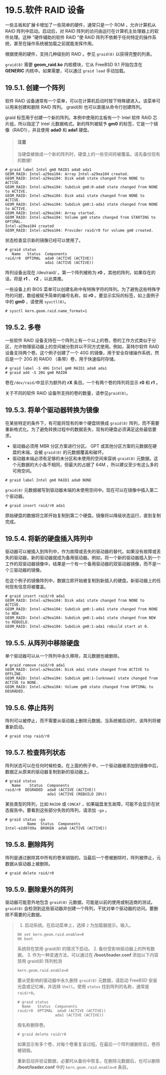 # 19.5.软件 RAID 设备

一些主板和扩展卡增加了一些简单的硬件，通常只是一个 ROM ，允许计算机从 RAID 阵列中启动。启动后，对 RAID 阵列的访问由运行在计算机主处理器上的软件处理。这种 "硬件辅助的软件 RAID "使 RAID 阵列不依赖于任何特定的操作系统，甚至在操作系统被加载之前就能发挥作用。

根据使用的硬件，支持几种级别的 RAID 。参见 `graid(8)` 以获得完整的列表。

`graid(8)` 需要 **geom\_raid.ko** 内核模块，它从 FreeBSD 9.1 开始包含在 **GENERIC** 内核中。如果需要，可以通过 `graid load` 手动加载。

## 19.5.1. 创建一个阵列

软件 RAID 设备通常有一个菜单，可以在计算机启动时按下特殊键进入。该菜单可以用来创建和删除 RAID 阵列。 graid(8) 也可以直接从命令行创建阵列。

graid 标签用于创建一个新的阵列。本例中使用的主板有一个 Intel 软件 RAID 芯片组，所以指定了 Intel 元数据格式。新的阵列被赋予 **gm0** 的标签，它是一个镜像（RAID1），并且使用 **ada0** 和 **ada1** 硬盘。

> #### 注意
>
> 当硬盘被做成一个新的阵列时，硬盘上的一些空间将被覆盖。请先备份现有的数据!

```
# graid label Intel gm0 RAID1 ada0 ada1
GEOM_RAID: Intel-a29ea104: Array Intel-a29ea104 created.
GEOM_RAID: Intel-a29ea104: Disk ada0 state changed from NONE to ACTIVE.
GEOM_RAID: Intel-a29ea104: Subdisk gm0:0-ada0 state changed from NONE to ACTIVE.
GEOM_RAID: Intel-a29ea104: Disk ada1 state changed from NONE to ACTIVE.
GEOM_RAID: Intel-a29ea104: Subdisk gm0:1-ada1 state changed from NONE to ACTIVE.
GEOM_RAID: Intel-a29ea104: Array started.
GEOM_RAID: Intel-a29ea104: Volume gm0 state changed from STARTING to OPTIMAL.
Intel-a29ea104 created
GEOM_RAID: Intel-a29ea104: Provider raid/r0 for volume gm0 created.
```

状态检查显示新的镜像已经可以使用了。

```
# graid status
   Name   Status  Components
raid/r0  OPTIMAL  ada0 (ACTIVE (ACTIVE))
                  ada1 (ACTIVE (ACTIVE))
```

阵列设备出现在 /dev/raid/ 。第一个阵列被称为 **r0** 。其他的阵列，如果存在的话，将是 **r1** 、 **r2** ，以此类推。

一些设备上的 BIOS 菜单可以创建名称中有特殊字符的阵列。为了避免这些特殊字符的问题，数组被赋予简单的编号名称，如 **r0** 。要显示实际的标签，如上面例子中的 **gm0** ，请使用 `sysctl(8)`。

```
# sysctl kern.geom.raid.name_format=1
```

## 19.5.2. 多卷

一些软件 RAID 设备支持在一个阵列上有一个以上的卷。卷的工作方式类似于分区，允许物理驱动器上的空间被分割并以不同方式使用。例如，英特尔软件 RAID 设备支持两个卷。这个例子创建了一个 40G 的镜像，用于安全存储操作系统，然后是一个 20G 的 RAID0 （条带）卷，用于快速临时存储。

```
# graid label -S 40G Intel gm0 RAID1 ada0 ada1
# graid add -S 20G gm0 RAID0
```

卷在`/dev/raid/`中显示为额外的 **rX** 条目。一个有两个卷的阵列将显示 **r0** 和 **r1** 。

关于不同的软件 RAID 设备所支持的卷的数量，请参见`graid(8)`。

## 19.5.3. 将单个驱动器转换为镜像

在某些特定的条件下，有可能将现有的单个硬盘转换成 `graid(8)` 阵列，而不需要重新格式化。为了避免转换过程中的数据丢失，现有的硬盘必须满足这些最低要求。

* 驱动器必须用 MBR 分区方案进行分区。 GPT 或其他分区方案的元数据在硬盘的末端，会被 `graid(8)` 的元数据覆盖和破坏。
* 驱动器末端必须有足够的未分区和未使用的空间来容纳 `graid(8)` 元数据。这个元数据的大小各不相同，但最大的占据了 64M ，所以建议至少有这么多的可用空间。

```
# graid label Intel gm0 RAID1 ada0 NONE
```

`graid(8)` 元数据被写到驱动器末端的未使用空间中。现在可以在镜像中插入第二个驱动器。

```
# graid insert raid/r0 ada1
```

原始硬盘的数据将立即开始复制到第二个硬盘。镜像将以降级状态运行，直到复制完成。

## 19.5.4. 将新的硬盘插入阵列中

驱动器可以被插入到阵列中，作为故障或丢失的驱动器的替代。如果没有故障或丢失的驱动器，新的驱动器就成为备用驱动器。例如，将一个新的驱动器插入到一个工作的双驱动器镜像中，结果是一个有一个备用驱动器的双驱动器镜像，而不是一个三驱动器的镜像。

在这个例子的镜像阵列中，数据立即开始被复制到新插入的硬盘。新驱动器上的任何现有信息将被覆盖。

```
# graid insert raid/r0 ada1
GEOM_RAID: Intel-a29ea104: Disk ada1 state changed from NONE to ACTIVE.
GEOM_RAID: Intel-a29ea104: Subdisk gm0:1-ada1 state changed from NONE to NEW.
GEOM_RAID: Intel-a29ea104: Subdisk gm0:1-ada1 state changed from NEW to REBUILD.
GEOM_RAID: Intel-a29ea104: Subdisk gm0:1-ada1 rebuild start at 0.
```

## 19.5.5. 从阵列中移除硬盘

单个驱动器可以从一个阵列中永久移除，其元数据也被删除。

```
# graid remove raid/r0 ada1
GEOM_RAID: Intel-a29ea104: Disk ada1 state changed from ACTIVE to OFFLINE.
GEOM_RAID: Intel-a29ea104: Subdisk gm0:1-[unknown] state changed from ACTIVE to NONE.
GEOM_RAID: Intel-a29ea104: Volume gm0 state changed from OPTIMAL to DEGRADED.
```

## 19.5.6. 停止阵列

阵列可以被停止，而不需要从驱动器上删除元数据。当系统被启动时，该阵列将被重新启动。

```
# graid stop raid/r0
```

## 19.5.7. 检查阵列状态

阵列状态可以在任何时候检查。在上面的例子中，一个驱动器被添加到镜像中后，数据正从原来的驱动器复制到新的驱动器上。

```
# graid status
   Name    Status  Components
raid/r0  DEGRADED  ada0 (ACTIVE (ACTIVE))
                   ada1 (ACTIVE (REBUILD 28%))
```

某些类型的阵列，比如 `RAID0` 或 `CONCAT` ，如果磁盘发生故障，可能不会显示在状态报告中。要看到这些部分失败的阵列，请添加 `-ga` 。

```
# graid status -ga
          Name  Status  Components
Intel-e2d07d9a  BROKEN  ada6 (ACTIVE (ACTIVE))
```

## 19.5.8. 删除阵列

阵列是通过删除其中所有的卷来销毁的。当最后一个卷被删除时，阵列被停止，元数据从驱动器上被删除。

```
# graid delete raid/r0
```

## 19.5.9. 删除意外的阵列

驱动器可能意外地包含 `graid(8)` 元数据，可能是以前的使用或制造商的测试。 `graid(8)` 会检测到这些驱动器并创建一个阵列，干扰对单个驱动器的访问。要删除不需要的元数据。

> 1. 启动系统。在启动菜单上，选择 `2` 为加载器提示。输入。
>
> ```
> OK set kern.geom.raid.enable=0
> OK boot
> ```
>
> 系统将在禁用 graid(8) 的情况下启动。 2. 备份受影响驱动器上的所有数据。 3. 作为一种变通方法，可以通过在 **/boot/loader.conf** 添加以下内容禁用 graid(8) 阵列检测
>
> ```
> kern.geom.raid.enable=0
> ```
>
> 要从受影响的驱动器中永久删除 `graid(8)` 元数据，请启动 FreeBSD 安装光盘或记忆棒，并选择 `Shell`。使用 `status` 找到阵列的名称，通常是 `raid/r0`。
>
> ```
> # graid status
>   Name   Status  Components
> raid/r0  OPTIMAL  ada0 (ACTIVE (ACTIVE))
>                  ada1 (ACTIVE (ACTIVE))
> ```
>
> 按名称删除卷。
>
> ```
> # graid delete raid/r0
> ```
>
> 如果显示有多个卷，对每个卷重复该过程。在最后一个阵列被删除后，卷将被销毁。
>
> 重新启动并验证数据，必要时从备份中恢复。在删除元数据后，也可以删除 **/boot/loader.conf** 中的 `kern.geom.raid.enable=0` 条目。
